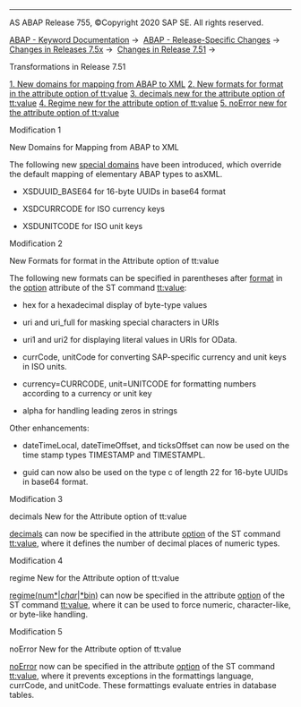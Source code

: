   

* * *

AS ABAP Release 755, ©Copyright 2020 SAP SE. All rights reserved.

[ABAP - Keyword Documentation](javascript:call_link\('abenabap.htm'\)) →  [ABAP - Release-Specific Changes](javascript:call_link\('abennews.htm'\)) →  [Changes in Releases 7.5x](javascript:call_link\('abennews-75.htm'\)) →  [Changes in Release 7.51](javascript:call_link\('abennews-751.htm'\)) → 

Transformations in Release 7.51

[1\. New domains for mapping from ABAP to XML](#!ABAP_MODIFICATION_1@1@)
[2\. New formats for format in the attribute option of tt:value](#!ABAP_MODIFICATION_2@2@)
[3\. decimals new for the attribute option of tt:value](#!ABAP_MODIFICATION_3@3@)
[4\. Regime new for the attribute option of tt:value](#!ABAP_MODIFICATION_4@4@)
[5\. noError new for the attribute option of tt:value](#!ABAP_MODIFICATION_5@5@)

Modification 1

New Domains for Mapping from ABAP to XML

The following new [special domains](javascript:call_link\('abenabap_xslt_asxml_schema.htm'\)) have been introduced, which override the default mapping of elementary ABAP types to asXML.

-   XSDUUID\_BASE64 for 16-byte UUIDs in base64 format

-   XSDCURRCODE for ISO currency keys

-   XSDUNITCODE for ISO unit keys
    

Modification 2

New Formats for format in the Attribute option of tt:value

The following new formats can be specified in parentheses after [format](javascript:call_link\('abenst_option_format.htm'\)) in the [option](javascript:call_link\('abenst_option.htm'\)) attribute of the ST command [tt:value](javascript:call_link\('abenst_tt_value_elementary.htm'\)):

-   hex for a hexadecimal display of byte-type values

-   uri and uri\_full for masking special characters in URIs

-   uri1 and uri2 for displaying literal values in URIs for OData.

-   currCode, unitCode for converting SAP-specific currency and unit keys in ISO units.

-   currency=CURRCODE, unit=UNITCODE for formatting numbers according to a currency or unit key

-   alpha for handling leading zeros in strings

Other enhancements:

-   dateTimeLocal, dateTimeOffset, and ticksOffset can now be used on the time stamp types TIMESTAMP and TIMESTAMPL.

-   guid can now also be used on the type c of length 22 for 16-byte UUIDs in base64 format.
    

Modification 3

decimals New for the Attribute option of tt:value

[decimals](javascript:call_link\('abenst_option_format.htm'\)) can now be specified in the attribute [option](javascript:call_link\('abenst_option.htm'\)) of the ST command [tt:value](javascript:call_link\('abenst_tt_value_elementary.htm'\)), where it defines the number of decimal places of numeric types.

Modification 4

regime New for the Attribute option of tt:value

[regime(num*|*char*|*bin)](javascript:call_link\('abenst_option_format.htm'\)) can now be specified in the attribute [option](javascript:call_link\('abenst_option.htm'\)) of the ST command [tt:value](javascript:call_link\('abenst_tt_value_elementary.htm'\)), where it can be used to force numeric, character-like, or byte-like handling.

Modification 5

noError New for the Attribute option of tt:value

[noError](javascript:call_link\('abenst_option_format.htm'\)) now can be specified in the attribute [option](javascript:call_link\('abenst_option.htm'\)) of the ST command [tt:value](javascript:call_link\('abenst_tt_value_elementary.htm'\)), where it prevents exceptions in the formattings language, currCode, and unitCode. These formattings evaluate entries in database tables.